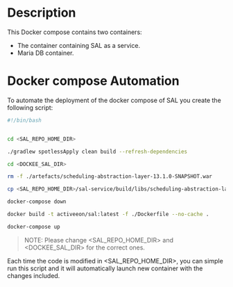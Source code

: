 # Description 

This Docker compose contains two containers:
- The container containing SAL as a service.
- Maria DB container.

# Docker compose Automation

To automate the deployment of the docker compose of SAL you create the following script:

```bash
#!/bin/bash


cd <SAL_REPO_HOME_DIR>

./gradlew spotlessApply clean build --refresh-dependencies

cd <DOCKEE_SAL_DIR>

rm -f ./artefacts/scheduling-abstraction-layer-13.1.0-SNAPSHOT.war

cp <SAL_REPO_HOME_DIR>/sal-service/build/libs/scheduling-abstraction-layer-13.1.0-SNAPSHOT.war ./artefacts

docker-compose down

docker build -t activeeon/sal:latest -f ./Dockerfile --no-cache .

docker-compose up


```
> NOTE: Please change <SAL_REPO_HOME_DIR> and <DOCKEE_SAL_DIR> for the correct ones.


Each time the code is modified in <SAL_REPO_HOME_DIR>, you can simple run this script and it will automatically launch new container with the changes included.
